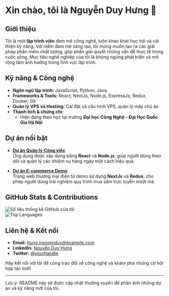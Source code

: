 # Xin chào, tôi là Nguyễn Duy Hưng 👋

## Giới thiệu
Tôi là một **lập trình viên** đam mê công nghệ, luôn khao khát học hỏi và cải thiện kỹ năng. Với niềm đam mê sáng tạo, tôi mong muốn tạo ra các giải pháp phần mềm chất lượng, góp phần giải quyết những vấn đề thực tế trong cuộc sống. Mục tiêu nghề nghiệp của tôi là không ngừng phát triển và mở rộng tầm ảnh hưởng trong lĩnh vực lập trình.

## Kỹ năng & Công nghệ
- **Ngôn ngữ lập trình:** JavaScript, Python, Java
- **Frameworks & Tools:** React, NextJs, Node.js, ExpressJs, Redux, Docker, Git
- **Quản lý VPS và Hosting:** Cài đặt và cấu hình VPS, quản lý máy chủ ảo
- **Thành tích & chứng chỉ:**  
  - Hiện đang theo học tại trường **Đại học Công Nghệ - Đại Học Quốc Gia Hà Nội**

## Dự án nổi bật
- [**Dự án Quản lý Công việc**](https://github.com/yourusername/quan-ly-cong-viec)  
  Ứng dụng được xây dựng bằng **React** và **Node.js**, giúp người dùng theo dõi và quản lý các nhiệm vụ hàng ngày một cách hiệu quả.
  
- [**Dự án E-commerce Demo**](https://github.com/yourusername/ecommerce-demo)  
  Trang web thương mại điện tử demo sử dụng **NextJs** và **Redux**, cho phép người dùng trải nghiệm quy trình mua sắm trực tuyến mượt mà.

## GitHub Stats & Contributions
![Số liệu thống kê GitHub của tôi](https://github-readme-stats.vercel.app/api?username=yourusername&show_icons=true)  
![Top Languages](https://github-readme-stats.vercel.app/api/top-langs/?username=yourusername)

## Liên hệ & Kết nối
- **Email:** hung.nguyenduy@example.com  
- **LinkedIn:** [Nguyễn Duy Hưng](https://www.linkedin.com/in/yourprofile)  
- **Twitter:** [@yourhandle](https://twitter.com/yourhandle)  

Hãy kết nối với tôi để cùng trao đổi về công nghệ và khám phá những cơ hội hợp tác mới!

---

*Lưu ý:* README này sẽ được cập nhật thường xuyên để phản ánh những dự án và kỹ năng mới của tôi.
